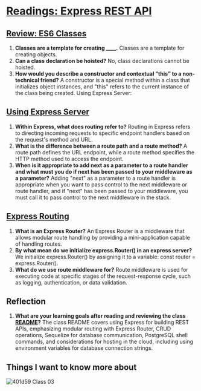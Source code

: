 # [Readings: Express REST API](https://github.com/codefellows/seattle-code-javascript-401d59/tree/main/class-03)

## [Review: ES6 Classes](https://developer.mozilla.org/en-US/docs/Web/JavaScript/Reference/Classes)
1. **Classes are a template for creating ____.** Classes are a template for creating objects.
2. **Can a class declaration be hoisted?** No, class declarations cannot be hoisted.
3. **How would you describe a constructor and contextual “this” to a non-technical friend?** A constructor is a special method within a class that initializes object instances, and "this" refers to the current instance of the class being created.
Using Express Server:


## [Using Express Server](https://expressjs.com/en/guide/routing.html)
1. **Within Express, what does routing refer to?** Routing in Express refers to directing incoming requests to specific endpoint handlers based on the request's method and URL.
2. **What is the difference between a route path and a route method?** A route path defines the URL endpoint, while a route method specifies the HTTP method used to access the endpoint.
3. **When is it appropriate to add next as a parameter to a route handler and what must you do if next has been passed to your middleware as a parameter?** Adding "next" as a parameter to a route handler is appropriate when you want to pass control to the next middleware or route handler, and if "next" has been passed to your middleware, you must call it to pass control to the next middleware in the stack.

## [Express Routing](https://www.digitalocean.com/community/tutorials/learn-to-use-the-new-router-in-expressjs-4)
1. **What is an Express Router?** An Express Router is a middleware that allows modular route handling by providing a mini-application capable of handling routes.
2. **By what mean do we initialize express.Router() in an express server?** We initialize express.Router() by assigning it to a variable: const router = express.Router().
3. **What do we use route middleware for?** Route middleware is used for executing code at specific stages of the request-response cycle, such as logging, authentication, or data validation.

## Reflection
1. **What are your learning goals after reading and reviewing the class [README](https://codefellows.github.io/code-401-javascript-guide/curriculum/class-03/)?** The class README covers using Express for building REST APIs, emphasizing modular routing with Express Router, CRUD operations, Sequelize for database communication, PostgreSQL shell commands, and considerations for hosting in the cloud, including using environment variables for database connection strings.
## Things I want to know more about
![401d59 Class 03](https://github.com/Makster04/reading-notes/assets/86382359/f737a018-fdf2-446a-b700-c8cf2ba8bf9c)
